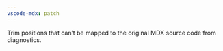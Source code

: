```yaml
---
vscode-mdx: patch
---
```


Trim positions that can’t be mapped to the original MDX source code from diagnostics.
